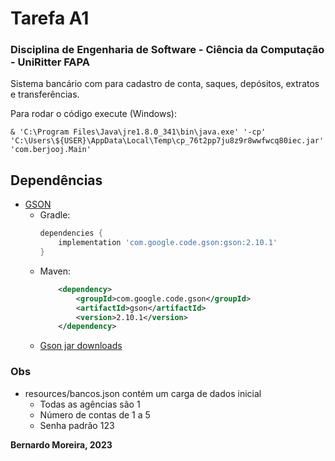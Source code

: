 # Tarefa A1

### Disciplina de Engenharia de Software - Ciência da Computação - UniRitter FAPA

Sistema bancário com para cadastro de conta, saques, depósitos, extratos e transferências.<br>

Para rodar o código execute (Windows):

```shell
& 'C:\Program Files\Java\jre1.8.0_341\bin\java.exe' '-cp' 'C:\Users\${USER}\AppData\Local\Temp\cp_76t2pp7ju8z9r8wwfwcq80iec.jar' 'com.berjooj.Main'
```

## Dependências

-   [GSON](https://github.com/google/gson/blob/master)
    -   Gradle:
        ```gradle
        dependencies {
            implementation 'com.google.code.gson:gson:2.10.1'
        }
        ```
    -   Maven:
        ```XML
            <dependency>
                <groupId>com.google.code.gson</groupId>
                <artifactId>gson</artifactId>
                <version>2.10.1</version>
            </dependency>
        ```
    -   [Gson jar downloads](https://maven-badges.herokuapp.com/maven-central/com.google.code.gson/gson)

### <b>Obs</b>
* resources/bancos.json contém um carga de dados inicial
    * Todas as agências são 1
    * Número de contas de 1 a 5
    * Senha padrão 123

<b>Bernardo Moreira, 2023</b>
